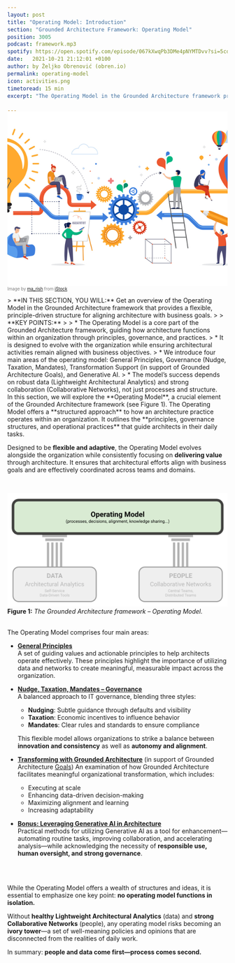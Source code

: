 ```yaml
---
layout: post
title: "Operating Model: Introduction"
section: "Grounded Architecture Framework: Operating Model"
position: 3005
podcast: framework.mp3
spotify: https://open.spotify.com/episode/067kXwqPb3DMe4pNYMTDvv?si=5cdfae54d97c42aa
date:   2021-10-21 21:12:01 +0100
author: by Željko Obrenović (obren.io)
permalink: operating-model
icon: activities.png
timetoread: 15 min
excerpt: "The Operating Model in the Grounded Architecture framework provides a flexible, principle-driven structure for aligning architecture with business goals, but its effectiveness ultimately hinges on data and collaboration rather than process alone."

---
```

<img style="margin-top: -20px; width: 100%; height: 400px; object-fit: cover" 
     src="assets/images/istock/iStock-1126482102.jpg">
<div style="font-size: 70%; margin-top: -16px; color: grey; margin-bottom: 12px">
Image by <a target="_blank" href="https://www.istockphoto.com/en/portfolio/ma_rish">ma_rish</a> from <a target="_blank" href="https://www.istockphoto.com/">iStock</a>
</div>
> **IN THIS SECTION, YOU WILL:** Get an overview of the Operating Model in the Grounded Architecture framework that provides a flexible, principle-driven structure for aligning architecture with business goals.
>
> **KEY POINTS:**
>
> * The Operating Model is a core part of the Grounded Architecture framework, guiding how architecture functions within an organization through principles, governance, and practices.
> * It is designed to evolve with the organization while ensuring architectural activities remain aligned with business objectives.
> * We introduce four main areas of the operating model: General Principles, Governance (Nudge, Taxation, Mandates), Transformation Support (in support of Grounded Architecture Goals), and Generative AI.
> * The model’s success depends on robust data (Lightweight Architectural Analytics) and strong collaboration (Collaborative Networks), not just processes and structure.
<style>
 .quote {
     border-left: 8px solid #d9ead3;
     padding-left: 36px;
     margin-top: 30px;
     margin-bottom: 40px;
     font-size: 130%;
     font-style: normal;
     color:#888;
 }
    @media only screen and (max-width: 768px) {
        [class="quote"] {
            display: none;
        }
    }
</style>

<br>
In this section, we will explore the **Operating Model**, a crucial element of the Grounded Architecture framework (see Figure 1). The Operating Model offers a **structured approach** to how an architecture practice operates within an organization. It outlines the **principles, governance structures, and operational practices** that guide architects in their daily tasks.

Designed to be **flexible and adaptive**, the Operating Model evolves alongside the organization while consistently focusing on **delivering value** through architecture. It ensures that architectural efforts align with business goals and are effectively coordinated across teams and domains.

<br>

![](assets/images/model-operating-model.png)
**Figure 1:** *The Grounded Architecture framework – Operating Model.*

<br>
The Operating Model comprises four main areas:

* **[General Principles](operating-model)**  
  A set of guiding values and actionable principles to help architects operate effectively. These principles highlight the importance of utilizing data and networks to create meaningful, measurable impact across the organization.

* **[Nudge, Taxation, Mandates – Governance](governance)**  
  A balanced approach to IT governance, blending three styles:

  * **Nudging**: Subtle guidance through defaults and visibility
  * **Taxation**: Economic incentives to influence behavior
  * **Mandates**: Clear rules and standards to ensure compliance
  
  This flexible model allows organizations to strike a balance between **innovation and consistency** as well as **autonomy and alignment**.

* **[Transforming with Grounded Architecture](transforming)** (in support of Grounded Architecture [Goals](goals))
  An examination of how Grounded Architecture facilitates meaningful organizational transformation, which includes:

  * Executing at scale
  * Enhancing data-driven decision-making
  * Maximizing alignment and learning
  * Increasing adaptability

* **[Bonus: Leveraging Generative AI in Architecture](gen-ai)**  
  Practical methods for utilizing Generative AI as a tool for enhancement—automating routine tasks, improving collaboration, and accelerating analysis—while acknowledging the necessity of **responsible use, human oversight, and strong governance**.

<br>
<br>

While the Operating Model offers a wealth of structures and ideas, it is essential to emphasize one key point: **no operating model functions in isolation.**

Without **healthy Lightweight Architectural Analytics** (data) and **strong Collaborative Networks** (people), any operating model risks becoming an **ivory tower**—a set of well-meaning policies and opinions that are disconnected from the realities of daily work.

In summary: **people and data come first—process comes second.**